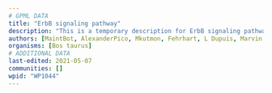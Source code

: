 ```yaml
---
# GPML DATA
title: "ErbB signaling pathway"
description: "This is a temporary description for ErbB signaling pathway"
authors: [MaintBot, AlexanderPico, Mkutmon, Fehrhart, L Dupuis, Marvin M2, Eweitz]
organisms: [Bos taurus]
# ADDITIONAL DATA
last-edited: 2021-05-07
communities: []
wpid: "WP1044"
---
```

